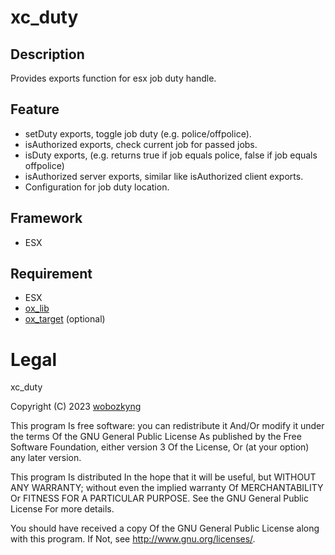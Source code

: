 # xc_duty

## Description
Provides exports function for esx job duty handle. 

## Feature
- setDuty exports, toggle job duty (e.g. police/offpolice).
- isAuthorized exports, check current job for passed jobs.
- isDuty exports, (e.g. returns true if job equals police, false if job equals offpolice)
- isAuthorized server exports, similar like isAuthorized client exports.
- Configuration for job duty location.

## Framework
- ESX

## Requirement
- ESX
- [ox_lib](https://github.com/overextended/ox_lib)
- [ox_target](https://github.com/overextended/ox_target) (optional)

# Legal

xc_duty

Copyright (C) 2023 [wobozkyng](https://github.com/wobozkyng)

This program Is free software: you can redistribute it And/Or modify it under the terms Of the GNU General Public License As published by the Free Software Foundation, either version 3 Of the License, Or (at your option) any later version.

This program Is distributed In the hope that it will be useful, but WITHOUT ANY WARRANTY; without even the implied warranty Of MERCHANTABILITY Or FITNESS FOR A PARTICULAR PURPOSE. See the GNU General Public License For more details.

You should have received a copy Of the GNU General Public License along with this program. If Not, see http://www.gnu.org/licenses/.